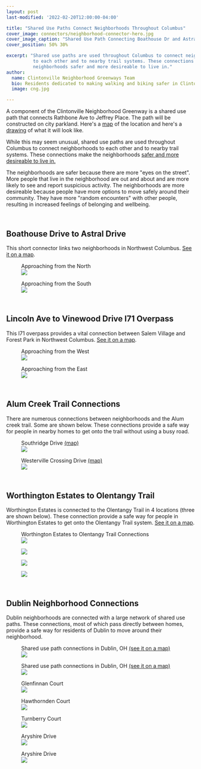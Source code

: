 ```yaml
---
layout: post
last-modified: '2022-02-20T12:00:00-04:00'

title: "Shared Use Paths Connect Neighborhoods Throughout Columbus"
cover_image: connectors/neighborhood-connector-hero.jpg
cover_image_caption: "Shared Use Path Connecting Boathouse Dr and Astral Dr: Google Streetview"
cover_position: 50% 30%

excerpt: "Shared use paths are used throughout Columbus to connect neighborhoods
          to each other and to nearby trail systems. These connections make the
          neighborhoods safer and more desireable to live in."
author:
  name: Clintonville Neighborhood Greenways Team
  bio: Residents dedicated to making walking and biking safer in Clintonville
  image: cng.jpg

---
```

A component of the Clintonville Neighborhood Greenway is a shared use path that connects
Rathbone Ave to Jeffrey Place. The path will be constructed on city parkland. Here's a
<a href="https://www.google.com/maps/d/u/0/viewer?mid=1hsT6lhfuUlh2AUk1Lp9lDTgUFNs&ll=40.06238694099186%2C-83.02532179556246&z=17" target="_blank">map</a> of the location and here's a
<a href="/images/connectors/rathbone-jeffrey-place-connector.pdf" target="_blank">drawing</a>
of what it will look like.

While this may seem unusual, shared use paths are used throughout Columbus to connect
neighborhoods to each other and to nearby trail systems. These connections make the neighborhoods
<a href="http://www.brucefreemanrailtrail.org/pdf/LA-Metro-Bike-paths-safety-property-values.pdf" target="_blank">
safer and more desireable to live in.
</a>

The neighborhoods are safer because there are more "eyes on the street". More
people that live in the neighborhood are out and about and are more likely to see
and report suspicious activity. The neighborhoods are more desireable because people
have more options to move safely around their community. They have more "random
encounters" with other people, resulting in increased feelings of belonging and
wellbeing.

<div style='height:1em'></div>

## Boathouse Drive to Astral Drive

This short connector links two neighborhoods in Northwest Columbus.
<a href='https://www.google.com/maps/@40.0474495,-83.1164041,17z/data=!5m1!1e3' target="_blank">See it on a map</a>.

<figure class="fit rounded">
  <figcaption>Approaching from the North</figcaption>
  <img src="/images/connectors/boathouse-drive-neighborhood-connector-1.jpg">
</figure>

<figure class="fit rounded">
  <figcaption>Approaching from the South</figcaption>
  <img src="/images/connectors/boathouse-drive-neighborhood-connector-2.jpg">
</figure>

<div style='height:1em'><!--SPACER--></div>

## Lincoln Ave to Vinewood Drive I71 Overpass

This I71 overpass provides a vital connection between Salem Village and
Forest Park in Northwest Columbus.
<a href='https://www.google.com/maps/@40.0757375,-82.9877547,17z/data=!5m1!1e3' target="_blank">See it on a map</a>.

<figure class="fit rounded">
  <figcaption>Approaching from the West</figcaption>
  <img src="/images/connectors/lincoln-ave-i71-overpass-neighborhood-connector-1.jpg">
</figure>

<figure class="fit rounded">
  <figcaption>Approaching from the East</figcaption>
  <img src="/images/connectors/lincoln-ave-i71-overpass-neighborhood-connector-2.jpg">
</figure>

<div style='height:1em'><!--SPACER--></div>

## Alum Creek Trail Connections

There are numerous connections between neighborhoods and the Alum creek trail. Some
are shown below. These connections provide a safe way for people in nearby homes to
get onto the trail without using a busy road.

<figure class="fit rounded">
  <figcaption>
    Southridge Drive
    <a href="https://www.google.com/maps/@40.0409583,-82.9393895,17z/data=!5m1!1e3" target="_blank">(map)</a>
  </figcaption>
  <img src="/images/connectors/alum-creek-trail-system-southridge-drive-connector.jpg">
</figure>

<figure class="fit rounded">
  <figcaption>
    Westerville Crossing Drive
    <a href="https://www.google.com/maps/@40.0867574,-82.9254604,17z/data=!5m1!1e3" target="_blank">(map)</a>
  </figcaption>
  <img src="/images/connectors/alum-creek-trail-system-westerville-crossing-drive-connector.jpg">
</figure>

<div style='height:1em'><!--SPACER--></div>

## Worthington Estates to Olentangy Trail

Worthington Estates is connected to the Olentangy Trail in 4 locations (three are shown below).
These connection provide a safe way for people in Worthington Estates to get onto the
Olentangy Trail system.
<a href='https://www.google.com/maps/@40.0994204,-83.0329385,17z/data=!5m1!1e3' target="_blank">See it on a map</a>.

<figure class="fit rounded">
  <figcaption>Worthington Estates to Olentangy Trail Connections</figcaption>
  <img src="/images/connectors/worthington-estates-olentangy-trail-connector-map.jpg">
</figure>

<figure class="fit rounded">
  <img src="/images/connectors/worthington-estates-olentangy-trail-connector-1.jpg">
</figure>

<figure class="fit rounded">
  <img src="/images/connectors/worthington-estates-olentangy-trail-connector-2.jpg">
</figure>

<figure class="fit rounded">
  <img src="/images/connectors/worthington-estates-olentangy-trail-connector-3.jpg">
</figure>

<div style='height:1em'><!--SPACER--></div>

## Dublin Neighborhood Connections

Dublin neighborhoods are connected with a large network of shared use paths.
These connections, most of which pass directly between homes, provide a safe
way for residents of Dublin to move around their neighborhood.

<figure class="fit rounded">
  <figcaption>
    Shared use path connections in Dublin, OH
    <a href="https://www.google.com/maps/@40.1393509,-83.1353357,17z/data=!5m1!1e3" target="_blank">(see it on a map)</a>
  </figcaption>
  <img src="/images/connectors/dublin-oh-trail-system-neighborhood-connector-map-1.jpg">
</figure>

<figure class="fit rounded">
  <figcaption>
    Shared use path connections in Dublin, OH
    <a href="https://www.google.com/maps/@40.1498429,-83.1438725,17z/data=!5m1!1e3" target="_blank">(see it on a map)</a>
  </figcaption>
  <img src="/images/connectors/dublin-oh-trail-system-neighborhood-connector-map-2.jpg">
</figure>

<figure class="fit rounded">
  <figcaption>Glenfinnan Court</figcaption>
  <img src="/images/connectors/dublin-oh-trail-system-neighborhood-connector-1.jpg">
</figure>

<figure class="fit rounded">
  <figcaption>Hawthornden Court</figcaption>
  <img src="/images/connectors/dublin-oh-trail-system-neighborhood-connector-2.jpg">
</figure>

<figure class="fit rounded">
  <figcaption>Turnberry Court</figcaption>
  <img src="/images/connectors/dublin-oh-trail-system-neighborhood-connector-3.jpg">
</figure>

<figure class="fit rounded">
  <figcaption>Aryshire Drive</figcaption>
  <img src="/images/connectors/dublin-oh-trail-system-neighborhood-connector-4.jpg">
</figure>

<figure class="fit rounded">
  <figcaption>Aryshire Drive</figcaption>
  <img src="/images/connectors/dublin-oh-trail-system-neighborhood-connector-5.jpg">
</figure>
